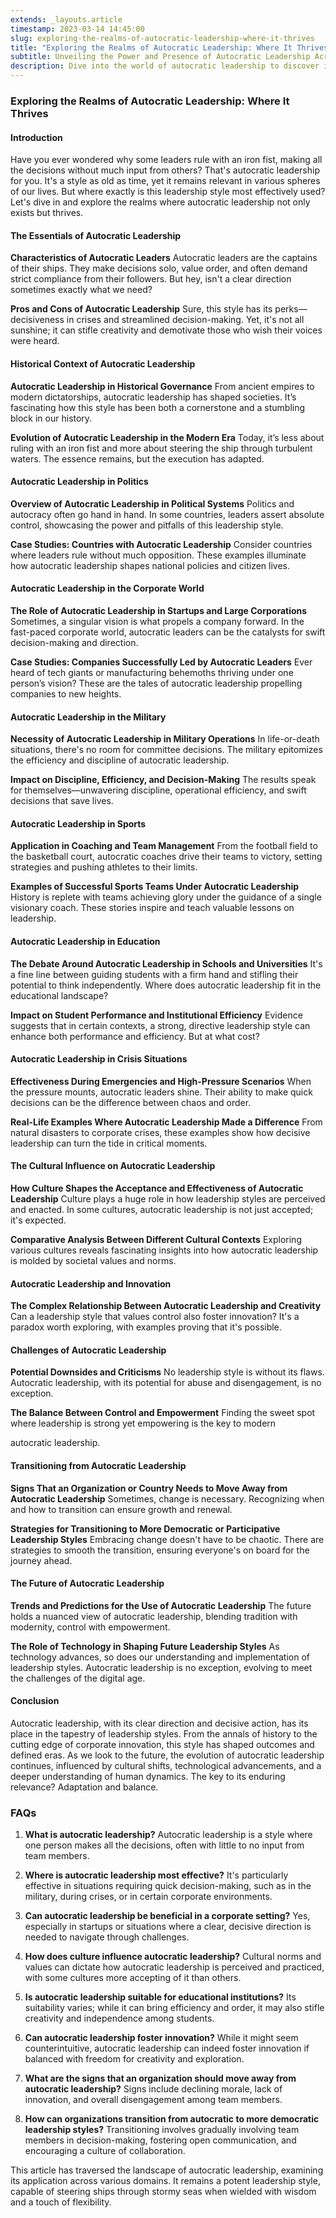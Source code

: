 ```yaml
---
extends: _layouts.article
timestamp: 2023-03-14 14:45:00
slug: exploring-the-realms-of-autocratic-leadership-where-it-thrives
title: "Exploring the Realms of Autocratic Leadership: Where It Thrives"
subtitle: Unveiling the Power and Presence of Autocratic Leadership Across Different Spheres
description: Dive into the world of autocratic leadership to discover its effectiveness across politics, corporations, and crises. Learn where this leadership style not only exists but excels, and the impact it has on efficiency, decision-making, and innovation.
---
```


### **Exploring the Realms of Autocratic Leadership: Where It Thrives**

#### **Introduction**
Have you ever wondered why some leaders rule with an iron fist, making all the decisions without much input from others? That's autocratic leadership for you. It's a style as old as time, yet it remains relevant in various spheres of our lives. But where exactly is this leadership style most effectively used? Let's dive in and explore the realms where autocratic leadership not only exists but thrives.

#### **The Essentials of Autocratic Leadership**
**Characteristics of Autocratic Leaders**
Autocratic leaders are the captains of their ships. They make decisions solo, value order, and often demand strict compliance from their followers. But hey, isn't a clear direction sometimes exactly what we need?

**Pros and Cons of Autocratic Leadership**
Sure, this style has its perks—decisiveness in crises and streamlined decision-making. Yet, it's not all sunshine; it can stifle creativity and demotivate those who wish their voices were heard.

#### **Historical Context of Autocratic Leadership**
**Autocratic Leadership in Historical Governance**
From ancient empires to modern dictatorships, autocratic leadership has shaped societies. It’s fascinating how this style has been both a cornerstone and a stumbling block in our history.

**Evolution of Autocratic Leadership in the Modern Era**
Today, it’s less about ruling with an iron fist and more about steering the ship through turbulent waters. The essence remains, but the execution has adapted.

#### **Autocratic Leadership in Politics**
**Overview of Autocratic Leadership in Political Systems**
Politics and autocracy often go hand in hand. In some countries, leaders assert absolute control, showcasing the power and pitfalls of this leadership style.

**Case Studies: Countries with Autocratic Leadership**
Consider countries where leaders rule without much opposition. These examples illuminate how autocratic leadership shapes national policies and citizen lives.

#### **Autocratic Leadership in the Corporate World**
**The Role of Autocratic Leadership in Startups and Large Corporations**
Sometimes, a singular vision is what propels a company forward. In the fast-paced corporate world, autocratic leaders can be the catalysts for swift decision-making and direction.

**Case Studies: Companies Successfully Led by Autocratic Leaders**
Ever heard of tech giants or manufacturing behemoths thriving under one person’s vision? These are the tales of autocratic leadership propelling companies to new heights.

#### **Autocratic Leadership in the Military**
**Necessity of Autocratic Leadership in Military Operations**
In life-or-death situations, there's no room for committee decisions. The military epitomizes the efficiency and discipline of autocratic leadership.

**Impact on Discipline, Efficiency, and Decision-Making**
The results speak for themselves—unwavering discipline, operational efficiency, and swift decisions that save lives.

#### **Autocratic Leadership in Sports**
**Application in Coaching and Team Management**
From the football field to the basketball court, autocratic coaches drive their teams to victory, setting strategies and pushing athletes to their limits.

**Examples of Successful Sports Teams Under Autocratic Leadership**
History is replete with teams achieving glory under the guidance of a single visionary coach. These stories inspire and teach valuable lessons on leadership.

#### **Autocratic Leadership in Education**
**The Debate Around Autocratic Leadership in Schools and Universities**
It's a fine line between guiding students with a firm hand and stifling their potential to think independently. Where does autocratic leadership fit in the educational landscape?

**Impact on Student Performance and Institutional Efficiency**
Evidence suggests that in certain contexts, a strong, directive leadership style can enhance both performance and efficiency. But at what cost?

#### **Autocratic Leadership in Crisis Situations**
**Effectiveness During Emergencies and High-Pressure Scenarios**
When the pressure mounts, autocratic leaders shine. Their ability to make quick decisions can be the difference between chaos and order.

**Real-Life Examples Where Autocratic Leadership Made a Difference**
From natural disasters to corporate crises, these examples show how decisive leadership can turn the tide in critical moments.

#### **The Cultural Influence on Autocratic Leadership**
**How Culture Shapes the Acceptance and Effectiveness of Autocratic Leadership**
Culture plays a huge role in how leadership styles are perceived and enacted. In some cultures, autocratic leadership is not just accepted; it's expected.

**Comparative Analysis Between Different Cultural Contexts**
Exploring various cultures reveals fascinating insights into how autocratic leadership is molded by societal values and norms.

#### **Autocratic Leadership and Innovation**
**The Complex Relationship Between Autocratic Leadership and Creativity**
Can a leadership style that values control also foster innovation? It's a paradox worth exploring, with examples proving that it's possible.

#### **Challenges of Autocratic Leadership**
**Potential Downsides and Criticisms**
No leadership style is without its flaws. Autocratic leadership, with its potential for abuse and disengagement, is no exception.

**The Balance Between Control and Empowerment**
Finding the sweet spot where leadership is strong yet empowering is the key to modern

 autocratic leadership.

#### **Transitioning from Autocratic Leadership**
**Signs That an Organization or Country Needs to Move Away from Autocratic Leadership**
Sometimes, change is necessary. Recognizing when and how to transition can ensure growth and renewal.

**Strategies for Transitioning to More Democratic or Participative Leadership Styles**
Embracing change doesn't have to be chaotic. There are strategies to smooth the transition, ensuring everyone's on board for the journey ahead.

#### **The Future of Autocratic Leadership**
**Trends and Predictions for the Use of Autocratic Leadership**
The future holds a nuanced view of autocratic leadership, blending tradition with modernity, control with empowerment.

**The Role of Technology in Shaping Future Leadership Styles**
As technology advances, so does our understanding and implementation of leadership styles. Autocratic leadership is no exception, evolving to meet the challenges of the digital age.

#### **Conclusion**
Autocratic leadership, with its clear direction and decisive action, has its place in the tapestry of leadership styles. From the annals of history to the cutting edge of corporate innovation, this style has shaped outcomes and defined eras. As we look to the future, the evolution of autocratic leadership continues, influenced by cultural shifts, technological advancements, and a deeper understanding of human dynamics. The key to its enduring relevance? Adaptation and balance.

### **FAQs**

1. **What is autocratic leadership?**
   Autocratic leadership is a style where one person makes all the decisions, often with little to no input from team members.

2. **Where is autocratic leadership most effective?**
   It's particularly effective in situations requiring quick decision-making, such as in the military, during crises, or in certain corporate environments.

3. **Can autocratic leadership be beneficial in a corporate setting?**
   Yes, especially in startups or situations where a clear, decisive direction is needed to navigate through challenges.

4. **How does culture influence autocratic leadership?**
   Cultural norms and values can dictate how autocratic leadership is perceived and practiced, with some cultures more accepting of it than others.

5. **Is autocratic leadership suitable for educational institutions?**
   Its suitability varies; while it can bring efficiency and order, it may also stifle creativity and independence among students.

6. **Can autocratic leadership foster innovation?**
   While it might seem counterintuitive, autocratic leadership can indeed foster innovation if balanced with freedom for creativity and exploration.

7. **What are the signs that an organization should move away from autocratic leadership?**
   Signs include declining morale, lack of innovation, and overall disengagement among team members.

8. **How can organizations transition from autocratic to more democratic leadership styles?**
   Transitioning involves gradually involving team members in decision-making, fostering open communication, and encouraging a culture of collaboration.

This article has traversed the landscape of autocratic leadership, examining its application across various domains. It remains a potent leadership style, capable of steering ships through stormy seas when wielded with wisdom and a touch of flexibility.
